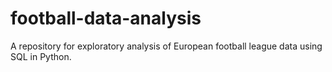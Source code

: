 # football-data-analysis
A repository for exploratory analysis of European football league data using SQL in Python.
